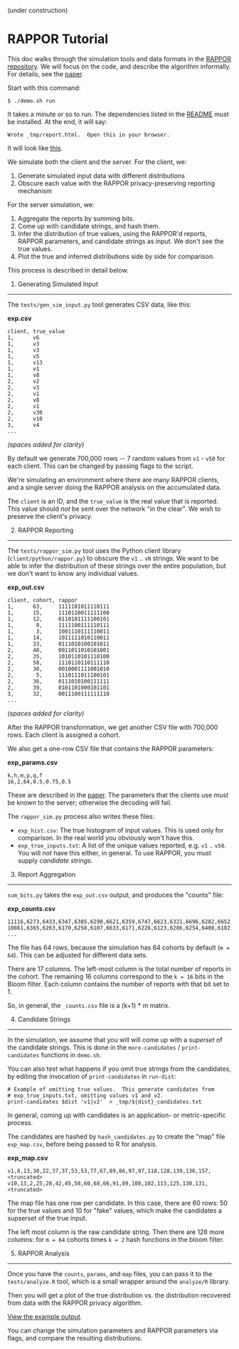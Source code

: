 (under construction)

RAPPOR Tutorial
===============

This doc walks through the simulation tools and data formats in the [RAPPOR
repository](https://github.com/google/rappor).  We will focus on the code, and
describe the algorithm informally.  For details, see the
[paper][].

Start with this command:

    $ ./demo.sh run

It takes a minute or so to run.  The dependencies listed in the
[README](../README.html) must be installed.  At the end, it will say:

    Wrote _tmp/report.html.  Open this in your browser.

It will look like [this][example].

We simulate both the client and the server.  For the client, we:

1. Generate simulated input data with different distributions 
2. Obscure each value with the RAPPOR privacy-preserving reporting mechanism

For the server simulation, we:

  1. Aggregate the reports by summing bits.
  2. Come up with candidate strings, and hash them.
  3.  Infer the distribution of true values, using the RAPPOR'd reports, RAPPOR
  parameters, and candidate strings as input.  We
  don't see the true values.
  4. Plot the true and inferred distributions side by side for comparison.

This process is described in detail below.

1. Generating Simulated Input
-----------------------------

The `tests/gen_sim_input.py` tool generates CSV data, like this:

<!-- TODO: a realistic data set would be nice? How could we generate one?  -->

**exp.csv**

    client, true_value
    1,      v6
    1,      v3
    1,      v3
    1,      v5
    1,      v13
    1,      v1
    1,      v8
    2,      v2
    2,      v3
    2,      v1
    2,      v8
    2,      v1
    2,      v30
    2,      v10
    3,      v4
    ...

*(spaces added for clarity)*

By default we generate 700,000 rows -- 7 random values from `v1` - `v50` for
each client.  This can be changed by passing flags to the script.

We're simulating an environment where there are many RAPPOR clients, and a
single server doing the RAPPOR analysis on the accumulated data.

The `client` is an ID, and the `true_value` is the real value that is reported.
This value should *not* be sent over the network "in the clear".  We wish to
preserve the client's privacy.


2. RAPPOR Reporting
-------------------

The `tests/rappor_sim.py` tool uses the Python client library
(`client/python/rappor.py`) to obscure the `v1` .. `vN` strings.  We want to be
able to infer the distribution of these strings over the entire population, but
we don't want to know any individual values.

**exp_out.csv**

    client, cohort, rappor
    1,      63,     1111101011110111
    1,      15,     1110110011111100
    1,      12,     0110101111100101
    1,       0,     1111100111110111
    1,       3,     1001110111110011
    1,      14,     1011111010110011
    1,      33,     0111010100101011
    2,      40,     0011011010101001
    2,      35,     1010110101110100
    2,      58,     1110110110111110
    2,      38,     0010001111001010
    2,       5,     1110111011100101
    2,      36,     0111010100111111
    2,      39,     0101101000101101
    3,      32,     0011100111111110
    ...

*(spaces added for clarity)*

After the RAPPOR transformation, we get another CSV file with 700,000 rows.
Each client is assigned a cohort.

We also get a one-row CSV file that contains the RAPPOR parameters:

**exp_params.csv**

    k,h,m,p,q,f
    16,2,64,0.5,0.75,0.5

These are described in the [paper][]. The parameters that the clients use
*must* be known to the server; otherwise the decoding will fail.

The `rappor_sim.py` process also writes these files:

- `exp_hist.csv`: The true histogram of input values.  This is used only for
  comparison.  In the real world you obviously won't have this.
- `exp_true_inputs.txt`: A list of the unique values reported, e.g. `v1` ..
  `v50`.  You will *not* have this either, in general.  To use RAPPOR, you must
  supply *candidate strings*.

3. Report Aggregation
---------------------

`sum_bits.py` takes the `exp_out.csv` output, and produces the "counts" file:

**exp_counts.csv**

    11116,6273,6433,6347,6385,6290,6621,6359,6747,6623,6321,6696,6282,6652,6368,6286,6222
    10861,6365,6263,6170,6258,6107,6633,6171,6226,6123,6286,6254,6408,6182,6442,6195,6187
    ...

The file has 64 rows, because the simulation has 64 cohorts by default (`m =
64`).  This can be adjusted for different data sets.

There are 17 columns.  The left-most column is the total number of reports in
the cohort.  The remaining 16 columns correspond to the `k = 16` bits in the
Bloom filter.  Each column contains the number of reports with that bit set
to 1.

So, in general, the `_counts.csv` file is a (k+1) * m matrix.

4. Candidate Strings
--------------------

In the simulation, we assume that you will will come up with a *superset* of
the candidate strings.  This is done in the `more-candidates` /
`print-candidates` functions in `demo.sh`.

You can also test what happens if you omit true strings from the candidates, by
editing the invocation of `print-candidates` in `run-dist`:

    # Example of omitting true values.  This generate candidates from
    # exp_true_inputs.txt, omitting values v1 and v2.
    print-candidates $dist 'v1|v2'  > _tmp/${dist}_candidates.txt

In general, coming up with candidates is an application- or metric-specific
process.

The candidates are hashed by `hash_candidates.py` to create the "map" file
`exp_map.csv`, before being passed to R for analysis.

**exp_map.csv**

    v1,8,13,30,22,37,37,53,53,77,67,89,86,97,97,118,128,139,136,157,<truncated>
    v10,13,2,25,28,42,45,58,60,68,66,91,89,108,102,113,125,130,131,<truncated>

The map file has one row per candidate.  In this case, there are 60 rows: 
50 for the true values and 10 for "fake" values, which make the candidates a
supserset of the true input.

The left most column is the raw candidate string.  Then there are 128 more
columns: for `m = 64` cohorts times `k = 2` hash functions in the bloom filter.

<!-- TODO: more detail about setting params?  Examples of coming up with
candidate strings? -->

5. RAPPOR Analysis
------------------

Once you have the `counts`, `params`, and `map` files, you can pass it to the
`tests/analyze.R` tool, which is a small wrapper around the `analyze/R`
library.

Then you will get a plot of the true distribution vs. the distribution
recovered from data with the RAPPOR privacy algorithm.

[View the example output][example].

You can change the simulation parameters and RAPPOR parameters via flags, and
compare the resulting distributions.

<!-- TODO: 
     - how to change flags
     - association analysis
     - basic RAPPOR
-->


[paper]: http://arxiv.org/abs/1407.6981
[example]: http://google.github.io/rappor/examples/report.html
